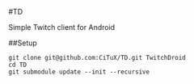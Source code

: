 #TD

Simple Twitch client for Android

##Setup

```
git clone git@github.com:CiTuX/TD.git TwitchDroid
cd TD
git submodule update --init --recursive
```
